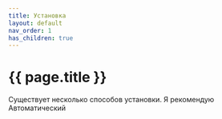 ```yaml
---
title: Установка
layout: default
nav_order: 1
has_children: true
---
```


# {{ page.title }}

Существует несколько способов установки. Я рекомендую Автоматический